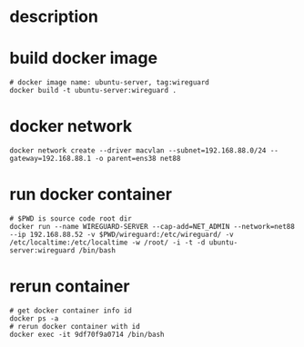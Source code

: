 # description


# build docker image
```SHELL
# docker image name: ubuntu-server, tag:wireguard
docker build -t ubuntu-server:wireguard .
```

# docker network
```SHELL
docker network create --driver macvlan --subnet=192.168.88.0/24 --gateway=192.168.88.1 -o parent=ens38 net88
```

# run docker container
```SHELL
# $PWD is source code root dir
docker run --name WIREGUARD-SERVER --cap-add=NET_ADMIN --network=net88 --ip 192.168.88.52 -v $PWD/wireguard:/etc/wireguard/ -v /etc/localtime:/etc/localtime -w /root/ -i -t -d ubuntu-server:wireguard /bin/bash
```

# rerun container
```SHELL
# get docker container info id
docker ps -a 
# rerun docker container with id
docker exec -it 9df70f9a0714 /bin/bash 
```